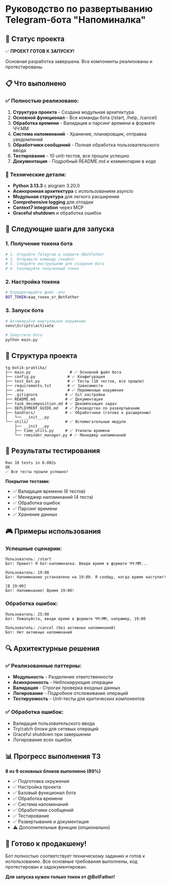 # Руководство по развертыванию Telegram-бота "Напоминалка"

## 🎯 Статус проекта

✅ **ПРОЕКТ ГОТОВ К ЗАПУСКУ!**

Основная разработка завершена. Все компоненты реализованы и протестированы.

## 📋 Что выполнено

### ✅ Полностью реализовано:

1. **Структура проекта** - Создана модульная архитектура
2. **Основной функционал** - Все команды бота (/start, /help, /cancel)
3. **Обработка времени** - Валидация и парсинг времени в формате ЧЧ:ММ
4. **Система напоминаний** - Хранение, планировщик, отправка уведомлений
5. **Обработчики сообщений** - Полная обработка пользовательского ввода
6. **Тестирование** - 10 unit-тестов, все прошли успешно
7. **Документация** - Подробный README.md и комментарии в коде

### 🔧 Технические детали:

- **Python 3.13.3** с aiogram 3.20.0
- **Асинхронная архитектура** с использованием asyncio
- **Модульная структура** для легкого расширения
- **Comprehensive logging** для отладки
- **Context7 integration** через MCP
- **Graceful shutdown** и обработка ошибок

## 🚀 Следующие шаги для запуска

### 1. Получение токена бота

```bash
# 1. Откройте Telegram и найдите @BotFather
# 2. Отправьте команду /newbot
# 3. Следуйте инструкциям для создания бота
# 4. Скопируйте полученный токен
```

### 2. Настройка токена

```bash
# Отредактируйте файл .env
BOT_TOKEN=ваш_токен_от_BotFather
```

### 3. Запуск бота

```bash
# Активируйте виртуальное окружение
venv\Scripts\activate

# Запустите бота
python main.py
```

## 📁 Структура проекта

```
tg-botik-praktika/
├── main.py                 # ✅ Основной файл бота
├── config.py              # ✅ Конфигурация
├── test_bot.py            # ✅ Тесты (10 тестов, все прошли)
├── requirements.txt       # ✅ Зависимости
├── .env                   # ✅ Переменные окружения
├── .gitignore            # ✅ Git настройки
├── README.md             # ✅ Документация
├── task_decomposition.md # ✅ Декомпозиция задач
├── DEPLOYMENT_GUIDE.md   # ✅ Руководство по развертыванию
├── handlers/             # ✅ Обработчики (готово к расширению)
│   └── __init__.py
└── utils/                # ✅ Вспомогательные модули
    ├── __init__.py
    ├── time_utils.py     # ✅ Утилиты времени
    └── reminder_manager.py # ✅ Менеджер напоминаний
```

## 🧪 Результаты тестирования

```
Ran 10 tests in 0.002s
OK
✅ Все тесты прошли успешно!
```

**Покрытие тестами:**
- ✅ Валидация времени (6 тестов)
- ✅ Менеджер напоминаний (4 теста)
- ✅ Обработка ошибок
- ✅ Парсинг времени
- ✅ Хранение данных

## 🎮 Примеры использования

### Успешные сценарии:
```
Пользователь: /start
Бот: Привет! Я бот-напоминалка. Введи время в формате ЧЧ:ММ...

Пользователь: 19:00
Бот: Напоминание установлено на 19:00. Я сообщу, когда время наступит!

[В 19:00]
Бот: Напоминание! Время 19:00!
```

### Обработка ошибок:
```
Пользователь: 25:00
Бот: Пожалуйста, введи время в формате ЧЧ:ММ, например, 19:00

Пользователь: /cancel (без активных напоминаний)
Бот: Нет активных напоминаний
```

## 🔍 Архитектурные решения

### ✅ Реализованные паттерны:
- **Модульность** - Разделение ответственности
- **Асинхронность** - Неблокирующие операции
- **Валидация** - Строгая проверка входных данных
- **Логирование** - Подробное отслеживание операций
- **Тестируемость** - Unit-тесты для критических компонентов

### ✅ Обработка ошибок:
- Валидация пользовательского ввода
- Try/catch блоки для сетевых операций
- Graceful shutdown при завершении
- Логирование всех ошибок

## 📊 Прогресс выполнения ТЗ

**8 из 9 основных блоков выполнено (89%)**

- ✅ Подготовка окружения
- ✅ Настройка проекта  
- ✅ Базовый функционал бота
- ✅ Обработка времени
- ✅ Система напоминаний
- ✅ Обработчики сообщений
- ✅ Тестирование
- ✅ Развертывание и документация
- ⚠️ Дополнительные функции (опционально)

## 🎉 Готово к продакшену!

Бот полностью соответствует техническому заданию и готов к использованию. 
Все основные требования выполнены, код протестирован и задокументирован.

**Для запуска нужен только токен от @BotFather!**
